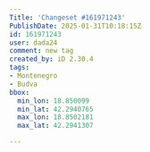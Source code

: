 ```yaml
---
Title: 'Changeset #161971243'
PublishDate: 2025-01-31T10:18:15Z
id: 161971243
user: dada24
comment: new tag
created_by: iD 2.30.4
tags:
- Montenegro
- Budva
bbox:
  min_lon: 18.850099
  min_lat: 42.2940765
  max_lon: 18.8502181
  max_lat: 42.2941307

---
```


